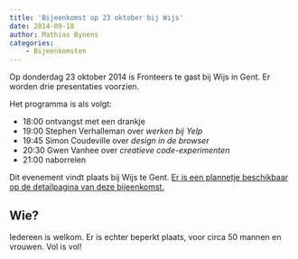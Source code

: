 ```yaml
---
title: 'Bijeenkomst op 23 oktober bij Wijs'
date: 2014-09-18
author: Mathias Bynens
categories:
    - Bijeenkomsten
---
```


Op donderdag 23 oktober 2014 is Fronteers te gast bij Wijs in Gent. Er worden drie presentaties voorzien.

Het programma is als volgt:

-   18:00 ontvangst met een drankje
-   19:00 Stephen Verhalleman over _werken bij Yelp_
-   19:45 Simon Coudeville over _design in de browser_
-   20:30 Gwen Vanhee over _creatieve code-experimenten_
-   21:00 naborrelen

Dit evenement vindt plaats bij Wijs te Gent. [Er is een plannetje beschikbaar op de detailpagina van deze bijeenkomst.](/bijeenkomsten/2014/wijs)

## Wie?

Iedereen is welkom. Er is echter beperkt plaats, voor circa 50 mannen en vrouwen.  Vol is vol!

